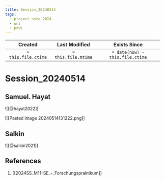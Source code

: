 ```yaml
---
title: Session_20240514
tags:
  - project_note 2024
  - uni
  - powi
---
```

|     Created      |  Last Modified   |       Exists Since        |
|:----------------:|:----------------:|:----------------:|
| `= this.file.ctime` | `= this.file.mtime` | `= date(now) - this.file.ctime`|

# Session_20240514

## Samuel. Hayat

![[@hayat2022]]

![[Pasted image 20240514131222.png]]
## Salkin

![[@salkin2021]]
## References
1. [[2024SS_M11-SE_-_Forschungspraktikum]]